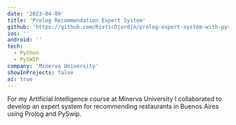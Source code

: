 ```yaml
---
date: '2023-04-09'
title: 'Prolog Recommendation Expert System'
github: 'https://github.com/RisticDjordje/prolog-expert-system-with-pyswip'
ios: ''
android: ''
tech:
  - Python
  - PySWIP
company: 'Minerva University'
showInProjects: false
ai: true
---
```


For my Artificial Intelligence course at Minerva University I collaborated to develop an expert system for recommending restaurants in Buenos Aires using Prolog and PySwip.
